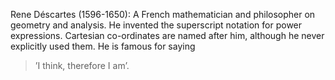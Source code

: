 Rene Déscartes (1596-1650): A French mathematician and philosopher on
geometry and analysis. He invented the superscript notation for power
expressions. Cartesian co-ordinates are named after him, although he
never explicitly used them. He is famous for saying

> ’I think, therefore I am’.
